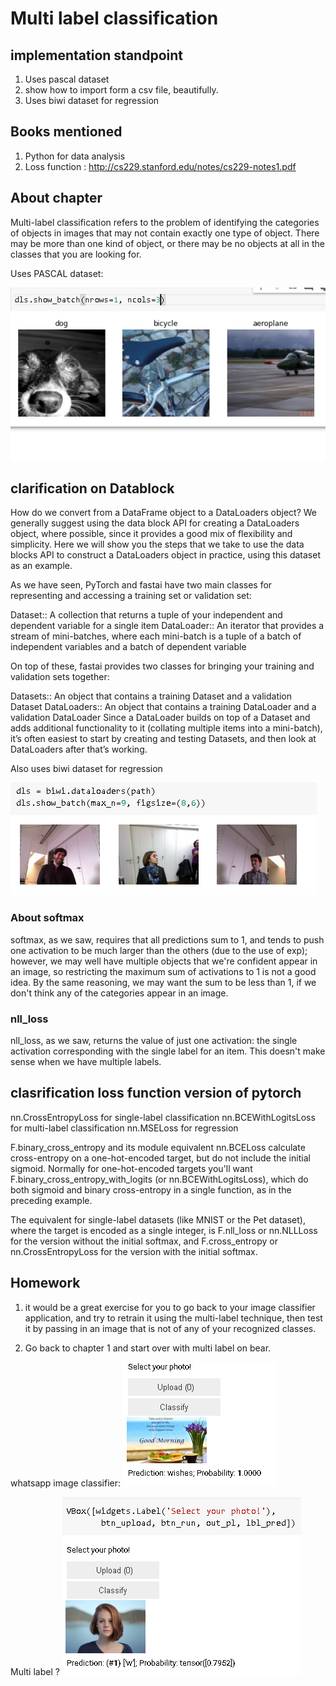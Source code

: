 # Multi label classification

## implementation standpoint

1. Uses pascal dataset
1. show how to import form a csv file, beautifully.
1. Uses biwi dataset for regression

## Books mentioned

1. Python for data analysis
2. Loss function : <http://cs229.stanford.edu/notes/cs229-notes1.pdf>

## About chapter

Multi-label classification refers to the problem of identifying the categories of objects in images that may not contain exactly one type of object. There may be more than one kind of object, or there may be no objects at all in the classes that you are looking for.

Uses PASCAL dataset:

![pascal dataset](pascal.png)

## clarification on Datablock

How do we convert from a DataFrame object to a DataLoaders object? We generally suggest using the data block API for creating a DataLoaders object, where possible, since it provides a good mix of flexibility and simplicity. Here we will show you the steps that we take to use the data blocks API to construct a DataLoaders object in practice, using this dataset as an example.

As we have seen, PyTorch and fastai have two main classes for representing and accessing a training set or validation set:

Dataset:: A collection that returns a tuple of your independent and dependent variable for a single item
DataLoader:: An iterator that provides a stream of mini-batches, where each mini-batch is a tuple of a batch of independent variables and a batch of dependent variable

On top of these, fastai provides two classes for bringing your training and validation sets together:

Datasets:: An object that contains a training Dataset and a validation Dataset
DataLoaders:: An object that contains a training DataLoader and a validation DataLoader
Since a DataLoader builds on top of a Dataset and adds additional functionality to it (collating multiple items into a mini-batch), it’s often easiest to start by creating and testing Datasets, and then look at DataLoaders after that’s working.

Also uses biwi dataset for regression

![biwi](biwi.png)

### About softmax

softmax, as we saw, requires that all predictions sum to 1, and tends to push one activation to be much larger than the others (due to the use of exp); however, we may well have multiple objects that we're confident appear in an image, so restricting the maximum sum of activations to 1 is not a good idea. By the same reasoning, we may want the sum to be less than 1, if we don't think any of the categories appear in an image.

### nll_loss

nll_loss, as we saw, returns the value of just one activation: the single activation corresponding with the single label for an item. This doesn't make sense when we have multiple labels.

## clasrification loss function version of pytorch

nn.CrossEntropyLoss for single-label classification
nn.BCEWithLogitsLoss for multi-label classification
nn.MSELoss for regression

F.binary_cross_entropy and its module equivalent nn.BCELoss calculate cross-entropy on a one-hot-encoded target, but do not include the initial sigmoid. Normally for one-hot-encoded targets you'll want F.binary_cross_entropy_with_logits (or nn.BCEWithLogitsLoss), which do both sigmoid and binary cross-entropy in a single function, as in the preceding example.

The equivalent for single-label datasets (like MNIST or the Pet dataset), where the target is encoded as a single integer, is F.nll_loss or nn.NLLLoss for the version without the initial softmax, and F.cross_entropy or nn.CrossEntropyLoss for the version with the initial softmax.

## Homework

1. it would be a great exercise for you to go back to your image classifier application, and try to retrain it using the multi-label technique, then test it by passing in an image that is not of any of your recognized classes.

1. Go back to chapter 1 and start over with multi label on bear.

whatsapp image classifier:
![whatsapp](whatsapp_image_classifier.png)

Multi label ?
![whatsapp_multi](whatsapp_multi.png)
